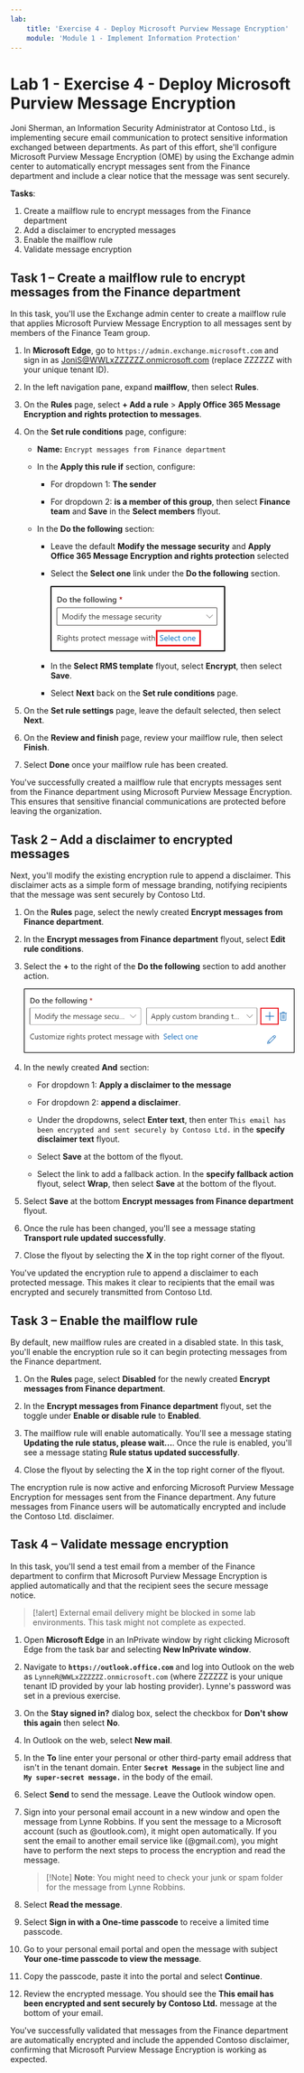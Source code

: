```yaml
---
lab:
    title: 'Exercise 4 - Deploy Microsoft Purview Message Encryption'
    module: 'Module 1 - Implement Information Protection'
---
```

<!--

=======
This lab is broken by Exchange provisioning issues on the tenant
=======

# Lab 1 - Exercise 4 - Deploy Microsoft Purview Message Encryption

Joni Sherman, the Information Security Administrator for Contoso Ltd., has been tasked with ensuring secure communication between departments. To support this, she is configuring Microsoft Purview Message Encryption for Contoso, including modifying the default settings and creating a custom branding experience for the finance department.

**Tasks**:

1. Verify Azure RMS functionality
1. Modify default branding template
1. Validate default branding behavior
1. Create custom branding template
1. Validate custom branding behavior

## Task 1 – Verify Azure RMS functionality

In this task, you'll verify the correct Azure RMS functionality of your tenant.

1. You should still be logged into Client 1 VM (SC-401-CL1) as the **SC-401-CL1\admin** account.

1. Open PowerShell by right-clicking the Start button in the taskbar and selecting **Terminal (Admin)**.

1. Run the **Install Module** cmdlet in the terminal window to install the latest **Exchange Online PowerShell** module version:

    ```powershell
    Install-Module ExchangeOnlineManagement
    ```

1. Confirm the Untrusted repository security dialog with **Y** for Yes and press **Enter**.  This process may take some time to complete.

1. Run the **Connect-ExchangeOnline** cmdlet to use the Exchange Online PowerShell module and connect to your tenant:

    ```powershell
    Connect-ExchangeOnline
    ```

1. When the **Sign in** window is displayed, sign in as `JoniS@WWLxZZZZZZ.onmicrosoft.com` (where ZZZZZZ is your unique tenant ID provided by your lab hosting provider). You will use the password you reset Joni's to in a previous lab.

1. Run the **Get-IRMConfiguration** cmdlet to verify Azure RMS and IRM is activated in your tenant:

    ```powershell
    Get-IRMConfiguration | fl AzureRMSLicensingEnabled
    ```

   The **AzureRMSLicensingEnabled** result should be **True**.

1. Run the **Test-IRMConfiguration** cmdlet to test Azure RMS functionality using Office 365 Message Encryption with **Megan Bowen** as both sender and recipient:

    ```powershell
    Test-IRMConfiguration -Sender MeganB@contoso.com -Recipient MeganB@contoso.com
    ```

    ![IRM validation script result. ](../Media/irm-validation.png)

    Verify all tests are in the status PASS and no errors are shown.

1. Leave the PowerShell window open.

You have successfully installed the Exchange Online PowerShell module, connected to your tenant, and verified the correct functionality of Azure RMS.

## Task 2 – Modify default branding template

There is a requirement in your organization to restrict trust for foreign identity providers, such as Google or Facebook. Because these social IDs are activated by default for accessing messages protected with message encryption, you need to deactivate the use of social IDs for all users in your organization.

1. You should still be logged into your Client 1 VM (SC-401-CL1) as the **SC-401-CL1\admin** account and there should still be an open PowerShell window with Exchange Online connected.

1. Run the **Get-OMEConfiguration** cmdlet to view the default configuration:

    ```powershell
    Get-OMEConfiguration -Identity "OME Configuration" | fl
    ```

   Review the settings and confirm that the SocialIdSignIn property is set to **True**.

    ![Screenshot showing the SocialIdSignIn value set to True. ](../Media/socialidsignin-value-true.png)

1. Run the **Set-OMEConfiguration** cmdlet to restrict the use of social IDs for accessing messages from your tenant protected with OME:

    ```powershell
    Set-OMEConfiguration -Identity "OME Configuration" -SocialIdSignIn:$false
    ```

1. Confirm the warning message for customizing the default template by entering **Y** for Yes then press **Enter**.

1. Run the **Get-OMEConfiguration** cmdlet to check the default configuration again and validate:

    ```powershell
    Get-OMEConfiguration -Identity "OME Configuration" | fl
    ```

    ![Screenshot showing the SocialIdSignIn value set to False. ](../Media/socialidsignin-value-false.png)

   Notice the result should show the SocialIdSignIn is set to **False**. Leave the PowerShell window and client open.

You've successfully disabled social identity providers, helping ensure that encrypted emails from Contoso can only be opened using Microsoft accounts or one-time passcodes—improving control over sensitive message access.

## Task 3 – Validate default branding behavior

You must confirm that no social IDs dialog is displayed for external recipients when receiving a message protected with Office 365 Message Encryption from users of your tenant and they need to use the OTP at any time accessing the encrypted content.

> [!alert] External email delivery might be blocked in some lab environments. This task might not complete as expected.

1. You should still be logged into your Client 1 VM (SC-401-CL1) as the **SC-401-CL1\admin**.

1. Open **Microsoft Edge** in an InPrivate window by right clicking Microsoft Edge from the task bar and selecting **New InPrivate window**.

1. Navigate to **`https://outlook.office.com`** and log into Outlook on the web as `LynneR@WWLxZZZZZZ.onmicrosoft.com` (where ZZZZZZ is your unique tenant ID provided by your lab hosting provider). Lynne's password was set in a previous exercise.

1. On the **Stay signed in?** dialog box, select the checkbox for **Don't show this again** then select **No**.

1. In Outlook on the web, select **New mail**.

1. In the **To** line enter your personal or other third-party email address that isn't in the tenant domain. Enter **`Secret Message`** in the subject line and **`My super-secret message.`** in the body of the email.

1. From the top pane, select **Options** then **Encrypt** to encrypt the message. Once you've successfully encrypted the message, you should see a notice that says "Encrypt: This message is encrypted. Recipients can't remove encryption."

      ![Screenshot of Encryption settings](../Media/OptionsEncrypt.png)

1. Select **Send** to send the message. Leave the Outlook window open.

1. Sign into your personal email account in a new window and open the message from Lynne Robbins. If you sent this email to a Microsoft account (like @outlook.com) the encryption might be processed automatically, and you'll see the message automatically. If you sent the email to another email service like (@gmail.com), you might have to perform the next steps to process the encryption and read the message.

    > [!Note] **Note**: You might need to check your junk or spam folder for the message from Lynne Robbins.

1. Select **Read the message**.

1. Because social IDs are disabled, you shouldn't see an option to sign in with a third-party account.

1. Select **Sign in with a One-time passcode** to receive a limited time passcode.

1. Go to your personal email portal and open the message with subject **Your one-time passcode to view the message**.

1. Copy the passcode, paste it into the'portal and select **Continue**.

1. Review the encrypted message.

You have successfully tested the modified default'template with deactivated social IDs.

## Task 4 – Create custom branding template

Protected messages sent by your organizations finance department require special branding, including customized introduction and body texts and a Disclaimer link in the footer. The finance messages shall also expire after seven days. In this task, you will create a new custom'configuration and create a transport rule to apply the'configuration to all mail sent from the finance department.

1. You should still be logged into your Client 1 VM (SC-401-CL1) as the **SC-401-CL1\admin**, and there should still be an open PowerShell window with Exchange Online connected.

1. Run the **New-OMEConfiguration** cmdlet to create a new configuration:

    ```powershell
    New-OMEConfiguration -Identity "Finance Department" -ExternalMailExpiryInDays 7
    ```

1. Confirm the warning message for customizing the template with **Y** for Yes and press **Enter**.

1. Run the **Set-OMEConfiguration** cmdlet with the _IntroductionText_ parameter to change the introduction text:

    ```powershell
    Set-OMEConfiguration -Identity "Finance Department" -IntroductionText " from Contoso Ltd. finance department has sent you a secure message."
    ```

1. Confirm the warning message for customizing the template with **Y** for Yes and press **Enter**.

1. Run the **Set-OMEConfiguration** cmdlet with the _EmailText_ parameter to update the body text of the encrypted email:

    ```powershell
    Set-OMEConfiguration -Identity "Finance Department" -EmailText "Encrypted message sent from Contoso Ltd. finance department. Handle the content responsibly."
    ```

1. Confirm the warning message for customizing the template with **Y** for Yes and press **Enter**.

1. Run the **Set-OMEConfiguration** cmdlet with the _PrivacyStatementURL_ parameter to change the disclaimer URL to point to Contoso's privacy statement site:

    ```powershell
    Set-OMEConfiguration -Identity "Finance Department" -PrivacyStatementURL "https://contoso.com/privacystatement.html"
    ```

1. Confirm the warning message for customizing the template with **Y** for Yes and press **Enter**.

1. Run the **New-TransportRule** cmdlet to create a mailflow rule, which applies the custom'template to all messages sent from the finance team. This process might take a few seconds to complete.

    ```powershell
    New-TransportRule -Name "Encrypt all mails from Finance team" -FromScope InOrganization -FromMemberOf "Finance Team" -ApplyRightsProtectionCustomizationTemplate "Finance Department" -ApplyRightsProtectionTemplate Encrypt
    ```

1. Run the **Get-OMEConfiguration** cmdlet to verify changes.

    ```powershell
    Get-OMEConfiguration -Identity "Finance Department" | Format-List
    ```

1. Close the PowerShell window after reviewing the results

You've configured a transport rule that ensures emails from the finance department are encrypted and branded consistently, reinforcing Contoso's messaging and security standards.

## Task 5 – Validate custom branding behavior

To validate the new custom configuration, you need to use the account of Lynne Robbins again, who is a member of the finance team.

> [!alert] External email restrictions might prevent this message from being received. Branding might not appear as expected.

1. Go back to **Microsoft Edge**  with the InPrivate Outlook on the web window where you should still be logged in as **Lynne Robbins**.

1. Select **New mail** from the upper left side part of Outlook on the web.

1. In the **To** line enter your personal or other third-party email address that isn't in the tenant domain. Enter **`Finance Report`** in the subject line and enter **`Secret finance information.`** in the body of the email.

1. Select **Send** to send the message, then close the InPrivate window where you're logged in as Lynne.

1. Sign into your personal email account and open the message from Lynne Robbins.

1. You should see a message from Lynne Robbins that looks like the image below.  Select **Read the message**.

    ![Sample encrypted email from Lynne Robbins. ](../Media/EncryptedEmail.png)

1. In the customized configuration, both authentication options are available, indicating that social ID sign-in is enabled. Select **Sign in with a One-time passcode** to receive a limited time passcode.

1. Go to your personal email portal and open the message with subject **Your one-time passcode to view the message**.

1. Copy the passcode, paste it into the portal and select **Continue**.

1. Review the encrypted message with custom branding. Close the window with your email account open.

You have successfully tested the new customized template.

-->

# Lab 1 - Exercise 4 - Deploy Microsoft Purview Message Encryption

Joni Sherman, an Information Security Administrator at Contoso Ltd., is implementing secure email communication to protect sensitive information exchanged between departments. As part of this effort, she'll configure Microsoft Purview Message Encryption (OME) by using the Exchange admin center to automatically encrypt messages sent from the Finance department and include a clear notice that the message was sent securely.

**Tasks**:

1. Create a mailflow rule to encrypt messages from the Finance department
1. Add a disclaimer to encrypted messages
1. Enable the mailflow rule  
1. Validate message encryption

## Task 1 – Create a mailflow rule to encrypt messages from the Finance department

In this task, you'll use the Exchange admin center to create a mailflow rule that applies Microsoft Purview Message Encryption to all messages sent by members of the Finance Team group.

1. In **Microsoft Edge**, go to `https://admin.exchange.microsoft.com` and sign in as JoniS@WWLxZZZZZZ.onmicrosoft.com (replace ZZZZZZ with your unique tenant ID).

1. In the left navigation pane, expand **mailflow**, then select **Rules**.

1. On the **Rules** page, select **+ Add a rule** > **Apply Office 365 Message Encryption and rights protection to messages**.

1. On the **Set rule conditions** page, configure:

   - **Name:** `Encrypt messages from Finance department`

   - In the **Apply this rule if** section, configure:

      - For dropdown 1: **The sender**

      - For dropdown 2: **is a member of this group**, then select **Finance team** and **Save** in the **Select members** flyout.

   - In the **Do the following** section:

     - Leave the default **Modify the message security** and **Apply Office 365 Message Encryption and rights protection** selected

     - Select the **Select one** link under the **Do the following** section.

       ![Screenshot showing where to select Select one in the Exchange Admin Center.](../Media/rights-protect-message-options.png)

     - In the **Select RMS template** flyout, select **Encrypt**, then select **Save**.

     - Select **Next** back on the **Set rule conditions** page.

1. On the **Set rule settings** page, leave the default selected, then select **Next**.

1. On the **Review and finish** page, review your mailflow rule, then select **Finish**.

1. Select **Done** once your mailflow rule has been created.

You've successfully created a mailflow rule that encrypts messages sent from the Finance department using Microsoft Purview Message Encryption. This ensures that sensitive financial communications are protected before leaving the organization.

## Task 2 – Add a disclaimer to encrypted messages

Next, you'll modify the existing encryption rule to append a disclaimer. This disclaimer acts as a simple form of message branding, notifying recipients that the message was sent securely by Contoso Ltd.

1. On the **Rules** page, select the newly created **Encrypt messages from Finance department**.

1. In the **Encrypt messages from Finance department** flyout, select **Edit rule conditions**.

1. Select the **+** to the right of the **Do the following** section to add another action.

   ![Screenshot showing where the plus (+) is to add another mailflow action.](../Media/add-mail-flow-condition.png)

1. In the newly created **And** section:

   - For dropdown 1: **Apply a disclaimer to the message**

   - For dropdown 2: **append a disclaimer**.

   - Under the dropdowns, select **Enter text**, then enter `This email has been encrypted and sent securely by Contoso Ltd.` in the **specify disclaimer text** flyout.

   - Select **Save** at the bottom of the flyout.

   - Select the link to add a fallback action. In the **specify fallback action** flyout, select **Wrap**, then select **Save** at the bottom of the flyout.

1. Select **Save** at the bottom **Encrypt messages from Finance department** flyout.

1. Once the rule has been changed, you'll see a message stating **Transport rule updated successfully**.

1. Close the flyout by selecting the **X** in the top right corner of the flyout.

You've updated the encryption rule to append a disclaimer to each protected message. This makes it clear to recipients that the email was encrypted and securely transmitted from Contoso Ltd.

## Task 3 – Enable the mailflow rule

By default, new mailflow rules are created in a disabled state. In this task, you'll enable the encryption rule so it can begin protecting messages from the Finance department.

1. On the **Rules** page, select **Disabled** for the newly created **Encrypt messages from Finance department**.

1. In the **Encrypt messages from Finance department** flyout, set the toggle under **Enable or disable rule** to **Enabled**.

1. The mailflow rule will enable automatically. You'll see a message stating **Updating the rule status, please wait...**. Once the rule is enabled, you'll see a message stating **Rule status updated successfully**.

1. Close the flyout by selecting the **X** in the top right corner of the flyout.

The encryption rule is now active and enforcing Microsoft Purview Message Encryption for messages sent from the Finance department. Any future messages from Finance users will be automatically encrypted and include the Contoso Ltd. disclaimer.

## Task 4 – Validate message encryption

In this task, you'll send a test email from a member of the Finance department to confirm that Microsoft Purview Message Encryption is applied automatically and that the recipient sees the secure message notice.

> [!alert] External email delivery might be blocked in some lab environments. This task might not complete as expected.

1. Open **Microsoft Edge** in an InPrivate window by right clicking Microsoft Edge from the task bar and selecting **New InPrivate window**.

1. Navigate to **`https://outlook.office.com`** and log into Outlook on the web as `LynneR@WWLxZZZZZZ.onmicrosoft.com` (where ZZZZZZ is your unique tenant ID provided by your lab hosting provider). Lynne's password was set in a previous exercise.

1. On the **Stay signed in?** dialog box, select the checkbox for **Don't show this again** then select **No**.

1. In Outlook on the web, select **New mail**.

1. In the **To** line enter your personal or other third-party email address that isn't in the tenant domain. Enter **`Secret Message`** in the subject line and **`My super-secret message.`** in the body of the email.

1. Select **Send** to send the message. Leave the Outlook window open.

1. Sign into your personal email account in a new window and open the message from Lynne Robbins. If you sent the message to a Microsoft account (such as @outlook.com), it might open automatically. If you sent the email to another email service like (@gmail.com), you might have to perform the next steps to process the encryption and read the message.

    > [!Note] **Note**: You might need to check your junk or spam folder for the message from Lynne Robbins.

1. Select **Read the message**.

1. Select **Sign in with a One-time passcode** to receive a limited time passcode.

1. Go to your personal email portal and open the message with subject **Your one-time passcode to view the message**.

1. Copy the passcode, paste it into the portal and select **Continue**.

1. Review the encrypted message. You should see the **This email has been encrypted and sent securely by Contoso Ltd.** message at the bottom of your email.

You've successfully validated that messages from the Finance department are automatically encrypted and include the appended Contoso disclaimer, confirming that Microsoft Purview Message Encryption is working as expected.
